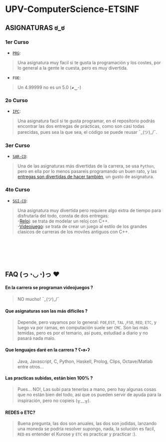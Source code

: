 # UPV-ComputerScience-ETSINF

## ASIGNATURAS ಠ_ಠ
### 1er Curso
- [```PRG```](https://github.com/SrVladyslav/UPV-ComputerScience-ETSINF/tree/master/PRG):
> Una asignatura muy facil si te gusta la programación y los costes, por lo general a la gente le cuesta, pero es muy divertida. 

- ```FOE```:
> Un 4.99999 no es un 5.0 (◕‿-)

### 2o Curso
- [```IPC```](https://github.com/SrVladyslav/UPV-ComputerScience-ETSINF/tree/master/IPC): 
> Una asignatura facil si te gusta programar, en el repositorio podrás encontrar las dos entregas de prácticas, como son casi todas parecidas, pues sea la que sea, el código se puede reusar  ¯\_(ツ)_/¯.

### 3er Curso
- [```SAR-CO```](https://github.com/SrVladyslav/UPV-ComputerScience-ETSINF/tree/master/SAR):
> Una de las asignaturas más divertidas de la carrera, se usa ```Python```, pero en ella por lo menos pasareis programando un buen rato, y las [entregas son divertidas de hacer también](https://github.com/SrVladyslav/SAR_project), un gusto de asignatura. 

### 4to Curso
- [```SGI-CO```](https://github.com/SrVladyslav/UPV-ComputerScience-ETSINF/tree/master/SGI):
> Una asignatura muy divertida pero requiere algo extra de tiempo para disfrutarla del todo, consta de dos entregas: <br>
> -[Reloj](https://github.com/SrVladyslav/UPV-ComputerScience-ETSINF/tree/master/SGI/pract5_Reloj): se trata de modelar un reloj con C++. <br>
> -[Videojuego](https://github.com/SrVladyslav/UPV-ComputerScience-ETSINF/tree/master/SGI/pract9_Videojuego): se trata de crear un juego al estilo de los grandes clasicos de carreras de los moviles antiguos con C++.

<br><br><br><br>

## FAQ (っ◔◡◔)っ ♥
#### En la carrera se programan videojuegos ?
> NO mucho! ¯\_(ツ)_/¯

#### Que asignaturas son las más difíciles ?
> Depende, pero vayamos por lo general: ```FOE```,```EST```, ```TAL``` ,```FSO```, ```RED```, ```ETC```, y luego va por ramas, en computación suele ser ```CMC```. Son las más temidas, pero es por el temario, así pues, estudiad a diario y no pasará nada malo. <br>

#### Que lenguajes daré en la carrera ?  ʕ•ᴥ•ʔ 
> Java, Javascript, C, Python, Haskell, Prolog, Clips, Octave/Matlab entre otros... 

#### Las practicas subidas, están bien 100% ?
> Pues... NO!, Las subi para tenerlas a mano, pero hay algunas cosas que no están bien del todo, así que os pueden servir de ayuda para la inspiración, pero no copieis (╥﹏╥). 

#### REDES o ETC?
> Buena pregunta, las dos son anuales, las dos son jodidas, lanzando una moneda se podría resolver supongo, nada, la solución es facil, ```RED``` es entender el Kurose y ```ETC``` es practicar y practicar :). 
